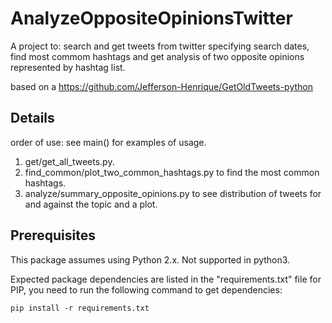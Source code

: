 # AnalyzeOppositeOpinionsTwitter
A project to:
search and get tweets from twitter specifying search dates,
find most commom hashtags and get analysis of two opposite opinions represented by hashtag list.

based on a https://github.com/Jefferson-Henrique/GetOldTweets-python

## Details
order of use:
see main() for examples of usage.
1. get/get_all_tweets.py.
2. find_common/plot_two_common_hashtags.py to find the most common hashtags.
3. analyze/summary_opposite_opinions.py to see distribution of tweets for and against the topic and a plot.
## Prerequisites
This package assumes using Python 2.x. Not supported in python3.

Expected package dependencies are listed in the "requirements.txt" file for PIP, you need to run the following command to get dependencies:
```
pip install -r requirements.txt
```
